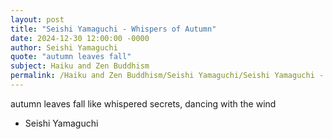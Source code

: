 ```yaml
---
layout: post
title: "Seishi Yamaguchi - Whispers of Autumn"
date: 2024-12-30 12:00:00 -0000
author: Seishi Yamaguchi
quote: "autumn leaves fall"
subject: Haiku and Zen Buddhism
permalink: /Haiku and Zen Buddhism/Seishi Yamaguchi/Seishi Yamaguchi - Whispers of Autumn
---
```


autumn leaves fall
like whispered secrets,
dancing with the wind

- Seishi Yamaguchi
